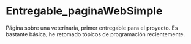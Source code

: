 # Entregable_paginaWebSimple
Página sobre una veterinaria, primer entregable para el proyecto.
Es bastante básica, he retomado tópicos de programación recientemente.
